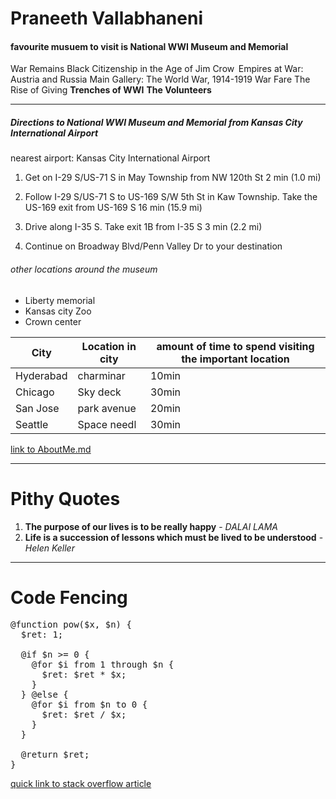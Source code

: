 # Praneeth Vallabhaneni
#### favourite musuem to visit is National WWI Museum and Memorial
War Remains
Black Citizenship in the Age of Jim Crow 
Empires at War: Austria and Russia
Main Gallery: The World War, 1914-1919
War Fare
The Rise of Giving
**Trenches of WWI**
**The Volunteers**
_________________________________________

##### Directions to National WWI Museum and Memorial from Kansas City International Airport
nearest airport: Kansas City International Airport
1. Get on I-29 S/US-71 S in May Township from NW 120th St
2 min (1.0 mi)

2. Follow I-29 S/US-71 S to US-169 S/W 5th St in Kaw Township. Take the US-169 exit from US-169 S
16 min (15.9 mi)

3. Drive along I-35 S. Take exit 1B from I-35 S
3 min (2.2 mi)

4. Continue on Broadway Blvd/Penn Valley Dr to your destination
###### other locations around the museum 
* Liberty memorial
* Kansas city Zoo
* Crown center

| City        | Location in city |  amount of time to spend visiting the important location |
| ----------- | -----------------| -------------------------------------------------------- |                      
| Hyderabad   |     charminar    |         10min                                            |
| Chicago     |     Sky deck     |         30min                                            |
| San Jose    |     park avenue  |         20min                                            |
| Seattle     |     Space needl  |         30min                                            |           

[link to AboutMe.md](https://github.com/praneethvallabhaneni/assignment2-Vallabhaneni/blob/main/AboutMe.md)

--------------------

# Pithy Quotes
1. **The purpose of our lives is to be really happy** - *DALAI LAMA*
2. **Life is a succession of lessons which must be lived to be understood** - *Helen Keller*

--------------------

# Code Fencing

<pre>
@function pow($x, $n) {
  $ret: 1;
    
  @if $n >= 0 {
    @for $i from 1 through $n {
      $ret: $ret * $x;
    } 
  } @else {
    @for $i from $n to 0 {
      $ret: $ret / $x;
    }
  }
  
  @return $ret;
}
</pre>
[quick link to stack overflow article]("https://css-tricks.com/snippets/sass/fix-number-n-digits/")

